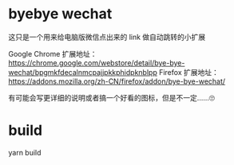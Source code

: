 # byebye wechat

这只是一个用来给电脑版微信点出来的 link 做自动跳转的小扩展

Google Chrome 扩展地址： https://chrome.google.com/webstore/detail/bye-bye-wechat/bpgmkfdecalnmcpajjpkkphidpknblpp
Firefox 扩展地址： https://addons.mozilla.org/zh-CN/firefox/addon/bye-bye-wechat/

有可能会写更详细的说明或者搞一个好看的图标，但是不一定……🙄️

# build

yarn build
